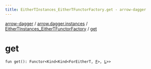 ```yaml
---
title: EitherTInstances_EitherTFunctorFactory.get - arrow-dagger
---
```


[arrow-dagger](../../index.html) / [arrow.dagger.instances](../index.html) / [EitherTInstances_EitherTFunctorFactory](index.html) / [get](./get.html)

# get

`fun get(): Functor<Kind<Kind<ForEitherT, `[`F`](index.html#F)`>, `[`L`](index.html#L)`>>`